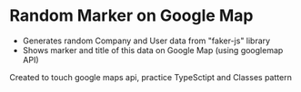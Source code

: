 # Random Marker on Google Map
- Generates random Company and User data from "faker-js" library
- Shows marker and title of this data on Google Map (using googlemap API) 

Created to touch google maps api, practice TypeSctipt and Classes pattern
